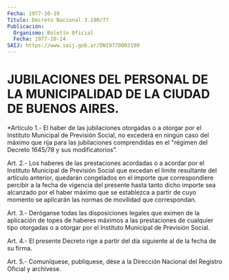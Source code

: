 ```yaml
---
Fecha: 1977-10-19
Título: Decreto Nacional 3.190/77
Publicación:
  Organismo: Boletín Oficial
  Fecha: 1977-10-24
SAIJ: https://www.saij.gob.ar/DN19770003190
---
```

# JUBILACIONES DEL PERSONAL DE LA MUNICIPALIDAD DE LA CIUDAD DE BUENOS AIRES.

<a id="1"></a>
*Artículo  1.-  El  haber  de  las  jubilaciones otorgadas o a otorgar  por  el  Instituto  Municipal  de  Previsión   Social,  no excederá  en  ningún caso del máximo que rija para las jubilaciones comprendidas en el "régimen del Decreto 1645/78 y sus modificatorios".

<a id="2"></a>
Art. 2.- Los haberes de las prestaciones acordadas o a acordar por el  Instituto  Municipal  de  Previsión  Social  que excedan el límite resultante del artículo anterior, quedarán congelados  en el importe  que  correspondiere  percibir  a  la fecha de vigencia del presente  hasta  tanto  dicho importe sea alcanzado  por  el  haber máximo que se establezca  a partir de cuyo momento se aplicarán las normas de movilidad que correspondan.

<a id="3"></a>
Art.  3.- Deróganse todas las disposiciones legales que eximen de la aplicación  de topes de haberes máximos a las prestaciones de cualquier tipo otorgadas  o a otorgar por el Instituto Municipal de Previsión Social.

<a id="4"></a>
Art. 4.- El presente Decreto rige a partir del día siguiente al de la fecha de su firma.

<a id="5"></a>
Art. 5.- Comuníquese, publíquese, dése a la Dirección Nacional del Registro Oficial y archívese.